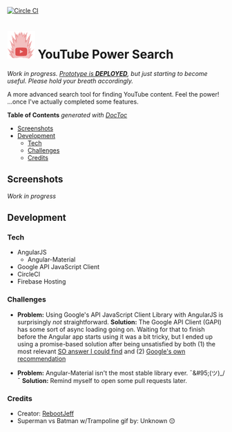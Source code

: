 [![Circle CI](https://circleci.com/gh/RebootJeff/yt-power-search.svg?style=svg)](https://circleci.com/gh/RebootJeff/yt-power-search)

# ![stupid logo](images/yps_logo.png) YouTube Power Search

*Work in progress. [Prototype is **DEPLOYED**](https://youtubepowersearch.firebaseapp.com/), but just starting to become useful. Please hold your breath accordingly.*

A more advanced search tool for finding YouTube content. Feel the power! ...once I've actually completed some features.

<!-- START doctoc generated TOC please keep comment here to allow auto update -->
<!-- DON'T EDIT THIS SECTION, INSTEAD RE-RUN doctoc TO UPDATE -->
**Table of Contents**  *generated with [DocToc](https://github.com/thlorenz/doctoc)*

- [Screenshots](#screenshots)
- [Development](#development)
  - [Tech](#tech)
  - [Challenges](#challenges)
  - [Credits](#credits)

<!-- END doctoc generated TOC please keep comment here to allow auto update -->

## Screenshots

*Work in progress*

## Development

### Tech

- AngularJS
  - Angular-Material
- Google API JavaScript Client
- CircleCI
- Firebase Hosting

### Challenges

- **Problem:** Using Google's API JavaScript Client Library with AngularJS is surprisingly *not* straightforward. **Solution:** The Google API Client (GAPI) has some sort of async loading going on. Waiting for that to finish before the Angular app starts using it was a bit tricky, but I ended up using a promise-based solution after being unsatisfied by both (1) the most relevant [SO answer I could find](http://stackoverflow.com/questions/19399419/angular-js-and-google-api-client-js-gapi) and (2) [Google's own recommendation](https://cloud.google.com/solutions/angularjs-cloud-endpoints-recipe-for-building-modern-web-applications)

- **Problem:** Angular-Material isn't the most stable library ever. ¯\&#95;(ツ)&#95;/¯ **Solution:** Remind myself to open some pull requests later.

### Credits
- Creator: [RebootJeff](https://twitter.com/RebootJeff)
- Superman vs Batman w/Trampoline gif by: Unknown :pensive:
